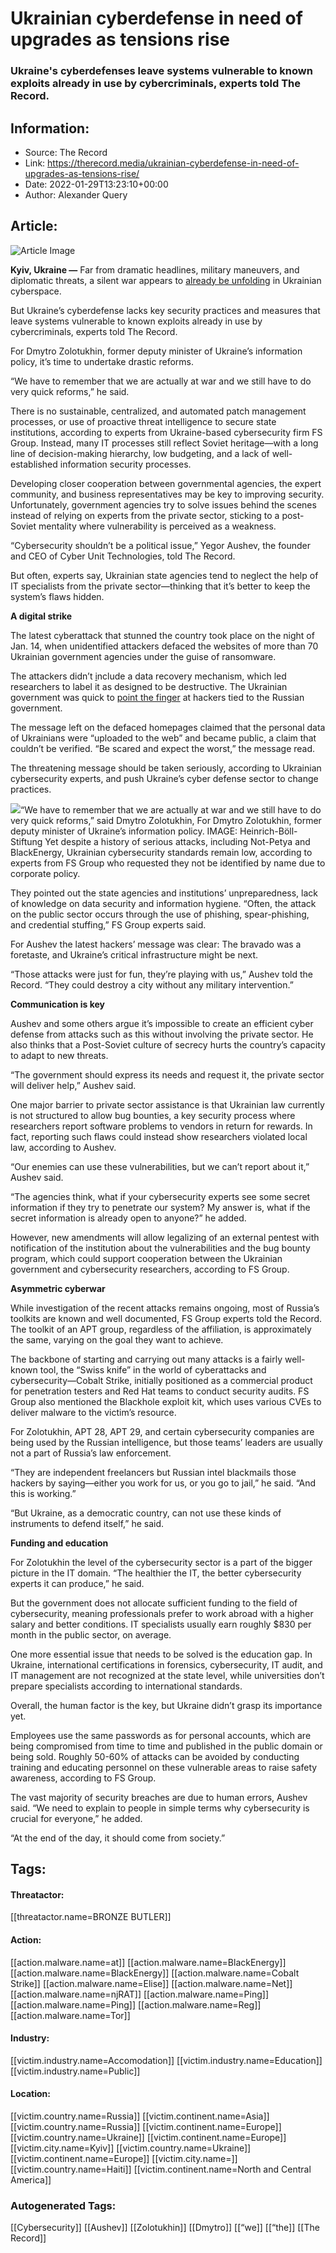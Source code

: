 # Ukrainian cyberdefense in need of upgrades as tensions rise
### Ukraine's cyberdefenses leave systems vulnerable to known exploits already in use by cybercriminals, experts told The Record. 

## Information:
+ Source: The Record
+ Link: https://therecord.media/ukrainian-cyberdefense-in-need-of-upgrades-as-tensions-rise/
+ Date: 2022-01-29T13:23:10+00:00
+ Author: Alexander Query


## Article:
![Article Image](https://therecord.media/wp-content/uploads/2021/11/Ukraine-Russia.jpg)

**Kyiv, Ukraine —** Far from dramatic headlines, military maneuvers, and diplomatic threats, a silent war appears to [already be unfolding](https://therecord.media/microsoft-data-wiping-malware-disguised-as-ransomware-targets-ukraine-again/) in Ukrainian cyberspace.


But Ukraine’s cyberdefense lacks key security practices and measures that leave systems vulnerable to known exploits already in use by cybercriminals, experts told The Record. 


For Dmytro Zolotukhin, former deputy minister of Ukraine’s information policy, it’s time to undertake drastic reforms.


“We have to remember that we are actually at war and we still have to do very quick reforms,” he said.


There is no sustainable, centralized, and automated patch management processes, or use of proactive threat intelligence to secure state institutions, according to experts from Ukraine-based cybersecurity firm FS Group. Instead, many IT processes still reflect Soviet heritage—with a long line of decision-making hierarchy, low budgeting, and a lack of well-established information security processes.


Developing closer cooperation between governmental agencies, the expert community, and business representatives may be key to improving security. Unfortunately, government agencies try to solve issues behind the scenes instead of relying on experts from the private sector, sticking to a post-Soviet mentality where vulnerability is perceived as a weakness. 


“Cybersecurity shouldn’t be a political issue,” Yegor Aushev, the founder and CEO of Cyber Unit Technologies, told The Record. 


But often, experts say, Ukrainian state agencies tend to neglect the help of IT specialists from the private sector—thinking that it’s better to keep the system’s flaws hidden. 


**A digital strike**


The latest cyberattack that stunned the country took place on the night of Jan. 14, when unidentified attackers defaced the websites of more than 70 Ukrainian government agencies under the guise of ransomware.


The attackers didn’t [i](https://therecord.media/microsoft-data-wiping-malware-disguised-as-ransomware-targets-ukraine-again/)nclude a data recovery mechanism, which led researchers to label it as designed to be destructive. The Ukrainian government was quick to [point the finger](https://therecord.media/ukrainian-government-calls-out-false-flag-operation-in-recent-data-wiping-attack/) at hackers tied to the Russian government.


The message left on the defaced homepages claimed that the personal data of Ukrainians were “uploaded to the web” and became public, a claim that couldn’t be verified. “Be scared and expect the worst,” the message read. 


The threatening message should be taken seriously, according to Ukrainian cybersecurity experts, and push Ukraine’s cyber defense sector to change practices. 


![](https://therecord.media/wp-content/uploads/2022/01/Dmytro-Zolotukhin.jpg)“We have to remember that we are actually at war and we still have to do very quick reforms,” said Dmytro Zolotukhin, For Dmytro Zolotukhin, former deputy minister of Ukraine’s information policy. IMAGE: Heinrich-Böll-Stiftung
Yet despite a history of serious attacks, including Not-Petya and BlackEnergy, Ukrainian cybersecurity standards remain low, according to experts from FS Group who requested they not be identified by name due to corporate policy. 


They pointed out the state agencies and institutions’ unpreparedness, lack of knowledge on data security and information hygiene. “Often, the attack on the public sector occurs through the use of phishing, spear-phishing, and credential stuffing,” FS Group experts said.


For Aushev the latest hackers’ message was clear: The bravado was a foretaste, and Ukraine’s critical infrastructure might be next. 


“Those attacks were just for fun, they’re playing with us,” Aushev told the Record. “They could destroy a city without any military intervention.”


**Communication is key**


Aushev and some others argue it’s impossible to create an efficient cyber defense from attacks such as this without involving the private sector. He also thinks that a Post-Soviet culture of secrecy hurts the country’s capacity to adapt to new threats.


“The government should express its needs and request it, the private sector will deliver help,” Aushev said.


One major barrier to private sector assistance is that Ukrainian law currently is not structured to allow bug bounties, a key security process where researchers report software problems to vendors in return for rewards. In fact, reporting such flaws could instead show researchers violated local law, according to Aushev.


“Our enemies can use these vulnerabilities, but we can’t report about it,” Aushev said.


“The agencies think, what if your cybersecurity experts see some secret information if they try to penetrate our system? My answer is, what if the secret information is already open to anyone?” he added.


However, new amendments will allow legalizing of an external pentest with notification of the institution about the vulnerabilities and the bug bounty program, which could support cooperation between the Ukrainian government and cybersecurity researchers, according to FS Group.


**Asymmetric cyberwar**


While investigation of the recent attacks remains ongoing, most of Russia’s toolkits are known and well documented, FS Group experts told the Record. The toolkit of an APT group, regardless of the affiliation, is approximately the same, varying on the goal they want to achieve. 


The backbone of starting and carrying out many attacks is a fairly well-known tool, the “Swiss knife” in the world of cyberattacks and cybersecurity—Cobalt Strike, initially positioned as a commercial product for penetration testers and Red Hat teams to conduct security audits. FS Group also mentioned the Blackhole exploit kit, which uses various CVEs to deliver malware to the victim’s resource. 


For Zolotukhin, APT 28, APT 29, and certain cybersecurity companies are being used by the Russian intelligence, but those teams’ leaders are usually not a part of Russia’s law enforcement.


“They are independent freelancers but Russian intel blackmails those hackers by saying—either you work for us, or you go to jail,” he said. “And this is working.”


“But Ukraine, as a democratic country, can not use these kinds of instruments to defend itself,” he said.


**Funding and education**


For Zolotukhin the level of the cybersecurity sector is a part of the bigger picture in the IT domain. “The healthier the IT, the better cybersecurity experts it can produce,” he said.


But the government does not allocate sufficient funding to the field of cybersecurity, meaning professionals prefer to work abroad with a higher salary and better conditions. IT specialists usually earn roughly $830 per month in the public sector, on average.


One more essential issue that needs to be solved is the education gap. In Ukraine, international certifications in forensics, cybersecurity, IT audit, and IT management are not recognized at the state level, while universities don’t prepare specialists according to international standards.


Overall, the human factor is the key, but Ukraine didn’t grasp its importance yet. 


Employees use the same passwords as for personal accounts, which are being compromised from time to time and published in the public domain or being sold. Roughly 50-60% of attacks can be avoided by conducting training and educating personnel on these vulnerable areas to raise safety awareness, according to FS Group.


The vast majority of security breaches are due to human errors, Aushev said. “We need to explain to people in simple terms why cybersecurity is crucial for everyone,” he added. 


“At the end of the day, it should come from society.”





## Tags:

#### Threatactor:
[[threatactor.name=BRONZE BUTLER]]

#### Action:
[[action.malware.name=at]] [[action.malware.name=BlackEnergy]] [[action.malware.name=BlackEnergy]] [[action.malware.name=Cobalt Strike]] [[action.malware.name=Elise]] [[action.malware.name=Net]] [[action.malware.name=njRAT]] [[action.malware.name=Ping]] [[action.malware.name=Ping]] [[action.malware.name=Reg]] [[action.malware.name=Tor]]

#### Industry:
[[victim.industry.name=Accomodation]] [[victim.industry.name=Education]] [[victim.industry.name=Public]]

#### Location:
[[victim.country.name=Russia]] [[victim.continent.name=Asia]] [[victim.country.name=Russia]] [[victim.continent.name=Europe]] [[victim.country.name=Ukraine]] [[victim.continent.name=Europe]] [[victim.city.name=Kyiv]] [[victim.country.name=Ukraine]] [[victim.continent.name=Europe]] [[victim.city.name=]] [[victim.country.name=Haiti]] [[victim.continent.name=North and Central America]]

### Autogenerated Tags:
[[Cybersecurity]] [[Aushev]] [[Zolotukhin]] [[Dmytro]] [[“we]] [[“the]] [[The Record]]

